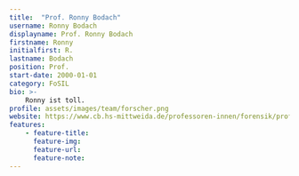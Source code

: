 ```yaml
---
title:  "Prof. Ronny Bodach"
username: Ronny Bodach
displayname: Prof. Ronny Bodach
firstname: Ronny
initialfirst: R.
lastname: Bodach
position: Prof.
start-date: 2000-01-01
category: FoSIL
bio: >- 
    Ronny ist toll.   
profile: assets/images/team/forscher.png
website: https://www.cb.hs-mittweida.de/professoren-innen/forensik/prof-bodach/
features:
    - feature-title: 
      feature-img: 
      feature-url: 
      feature-note: 
---
```


